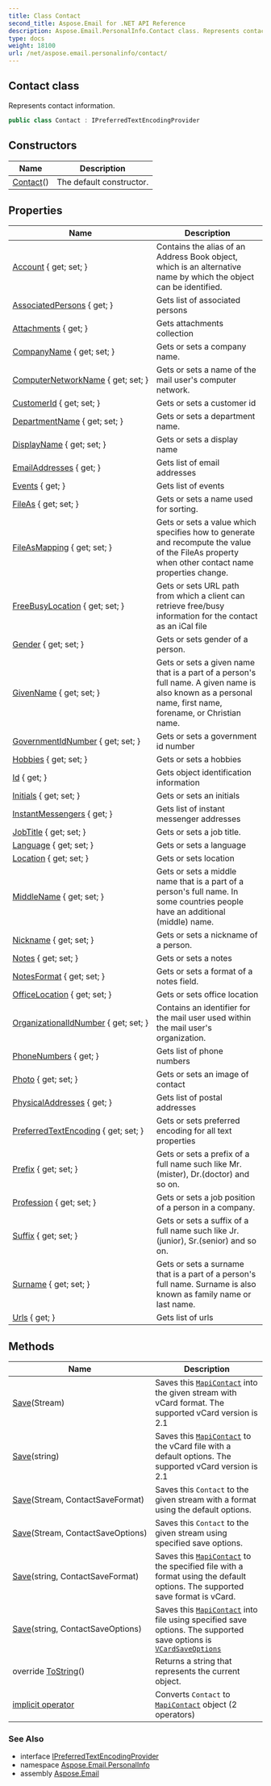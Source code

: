 ```yaml
---
title: Class Contact
second_title: Aspose.Email for .NET API Reference
description: Aspose.Email.PersonalInfo.Contact class. Represents contact information
type: docs
weight: 18100
url: /net/aspose.email.personalinfo/contact/
---
```

## Contact class

Represents contact information.

```csharp
public class Contact : IPreferredTextEncodingProvider
```

## Constructors

| Name | Description |
| --- | --- |
| [Contact](contact/)() | The default constructor. |

## Properties

| Name | Description |
| --- | --- |
| [Account](../../aspose.email.personalinfo/contact/account/) { get; set; } | Contains the alias of an Address Book object, which is an alternative name by which the object can be identified. |
| [AssociatedPersons](../../aspose.email.personalinfo/contact/associatedpersons/) { get; } | Gets list of associated persons |
| [Attachments](../../aspose.email.personalinfo/contact/attachments/) { get; } | Gets attachments collection |
| [CompanyName](../../aspose.email.personalinfo/contact/companyname/) { get; set; } | Gets or sets a company name. |
| [ComputerNetworkName](../../aspose.email.personalinfo/contact/computernetworkname/) { get; set; } | Gets or sets a name of the mail user's computer network. |
| [CustomerId](../../aspose.email.personalinfo/contact/customerid/) { get; set; } | Gets or sets a customer id |
| [DepartmentName](../../aspose.email.personalinfo/contact/departmentname/) { get; set; } | Gets or sets a department name. |
| [DisplayName](../../aspose.email.personalinfo/contact/displayname/) { get; set; } | Gets or sets a display name |
| [EmailAddresses](../../aspose.email.personalinfo/contact/emailaddresses/) { get; } | Gets list of email addresses |
| [Events](../../aspose.email.personalinfo/contact/events/) { get; } | Gets list of events |
| [FileAs](../../aspose.email.personalinfo/contact/fileas/) { get; set; } | Gets or sets a name used for sorting. |
| [FileAsMapping](../../aspose.email.personalinfo/contact/fileasmapping/) { get; set; } | Gets or sets a value which specifies how to generate and recompute the value of the FileAs property when other contact name properties change. |
| [FreeBusyLocation](../../aspose.email.personalinfo/contact/freebusylocation/) { get; set; } | Gets or sets URL path from which a client can retrieve free/busy information for the contact as an iCal file |
| [Gender](../../aspose.email.personalinfo/contact/gender/) { get; set; } | Gets or sets gender of a person. |
| [GivenName](../../aspose.email.personalinfo/contact/givenname/) { get; set; } | Gets or sets a given name that is a part of a person's full name. A given name is also known as a personal name, first name, forename, or Christian name. |
| [GovernmentIdNumber](../../aspose.email.personalinfo/contact/governmentidnumber/) { get; set; } | Gets or sets a government id number |
| [Hobbies](../../aspose.email.personalinfo/contact/hobbies/) { get; set; } | Gets or sets a hobbies |
| [Id](../../aspose.email.personalinfo/contact/id/) { get; } | Gets object identification information |
| [Initials](../../aspose.email.personalinfo/contact/initials/) { get; set; } | Gets or sets an initials |
| [InstantMessengers](../../aspose.email.personalinfo/contact/instantmessengers/) { get; } | Gets list of instant messenger addresses |
| [JobTitle](../../aspose.email.personalinfo/contact/jobtitle/) { get; set; } | Gets or sets a job title. |
| [Language](../../aspose.email.personalinfo/contact/language/) { get; set; } | Gets or sets a language |
| [Location](../../aspose.email.personalinfo/contact/location/) { get; set; } | Gets or sets location |
| [MiddleName](../../aspose.email.personalinfo/contact/middlename/) { get; set; } | Gets or sets a middle name that is a part of a person's full name. In some countries people have an additional (middle) name. |
| [Nickname](../../aspose.email.personalinfo/contact/nickname/) { get; set; } | Gets or sets a nickname of a person. |
| [Notes](../../aspose.email.personalinfo/contact/notes/) { get; set; } | Gets or sets a notes |
| [NotesFormat](../../aspose.email.personalinfo/contact/notesformat/) { get; set; } | Gets or sets a format of a notes field. |
| [OfficeLocation](../../aspose.email.personalinfo/contact/officelocation/) { get; set; } | Gets or sets office location |
| [OrganizationalIdNumber](../../aspose.email.personalinfo/contact/organizationalidnumber/) { get; set; } | Contains an identifier for the mail user used within the mail user's organization. |
| [PhoneNumbers](../../aspose.email.personalinfo/contact/phonenumbers/) { get; } | Gets list of phone numbers |
| [Photo](../../aspose.email.personalinfo/contact/photo/) { get; set; } | Gets or sets an image of contact |
| [PhysicalAddresses](../../aspose.email.personalinfo/contact/physicaladdresses/) { get; } | Gets list of postal addresses |
| [PreferredTextEncoding](../../aspose.email.personalinfo/contact/preferredtextencoding/) { get; set; } | Gets or sets preferred encoding for all text properties |
| [Prefix](../../aspose.email.personalinfo/contact/prefix/) { get; set; } | Gets or sets a prefix of a full name such like Mr.(mister), Dr.(doctor) and so on. |
| [Profession](../../aspose.email.personalinfo/contact/profession/) { get; set; } | Gets or sets a job position of a person in a company. |
| [Suffix](../../aspose.email.personalinfo/contact/suffix/) { get; set; } | Gets or sets a suffix of a full name such like Jr.(junior), Sr.(senior) and so on. |
| [Surname](../../aspose.email.personalinfo/contact/surname/) { get; set; } | Gets or sets a surname that is a part of a person's full name. Surname is also known as family name or last name. |
| [Urls](../../aspose.email.personalinfo/contact/urls/) { get; } | Gets list of urls |

## Methods

| Name | Description |
| --- | --- |
| [Save](../../aspose.email.personalinfo/contact/save/#save)(Stream) | Saves this [`MapiContact`](../../aspose.email.mapi/mapicontact/) into the given stream with vCard format. The supported vCard version is 2.1 |
| [Save](../../aspose.email.personalinfo/contact/save/#save_3)(string) | Saves this [`MapiContact`](../../aspose.email.mapi/mapicontact/) to the vCard file with a default options. The supported vCard version is 2.1 |
| [Save](../../aspose.email.personalinfo/contact/save/#save_1)(Stream, ContactSaveFormat) | Saves this `Contact` to the given stream with a format using the default options. |
| [Save](../../aspose.email.personalinfo/contact/save/#save_2)(Stream, ContactSaveOptions) | Saves this `Contact` to the given stream using specified save options. |
| [Save](../../aspose.email.personalinfo/contact/save/#save_4)(string, ContactSaveFormat) | Saves this [`MapiContact`](../../aspose.email.mapi/mapicontact/) to the specified file with a format using the default options. The supported save format is vCard. |
| [Save](../../aspose.email.personalinfo/contact/save/#save_5)(string, ContactSaveOptions) | Saves this [`MapiContact`](../../aspose.email.mapi/mapicontact/) into file using specified save options. The supported save options is [`VCardSaveOptions`](../../aspose.email.personalinfo.vcard/vcardsaveoptions/) |
| override [ToString](../../aspose.email.personalinfo/contact/tostring/)() | Returns a string that represents the current object. |
| [implicit operator](../../aspose.email.personalinfo/contact/op_implicit/#op_implicit) | Converts `Contact` to [`MapiContact`](../../aspose.email.mapi/mapicontact/) object (2 operators) |

### See Also

* interface [IPreferredTextEncodingProvider](../../aspose.email/ipreferredtextencodingprovider/)
* namespace [Aspose.Email.PersonalInfo](../../aspose.email.personalinfo/)
* assembly [Aspose.Email](../../)


